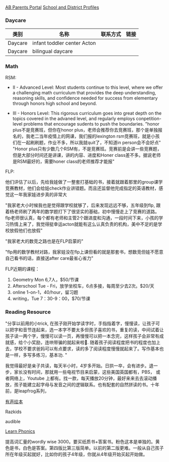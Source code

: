 [AB Parents Portal](https://powerschool.abschools.org/public/home.html)
[School and District Profiles](https://profiles.doe.mass.edu/statereport/ap.aspx)

### Daycare

| 类别 | 名称 | 联系方式 |   链接 |
|------|-----|--------|------|
| Daycare|infant toddler center Acton    |                   |   |
| Daycare|bilingual daycare   |                   |   |


### Math

RSM: 
* II - Advanced Level: Most students continue to this level, where we offer a challenging math curriculum that provides the deep understanding, reasoning skills, and confidence needed for success from elementary through honors high school and beyond.

* III - Honors Level: This rigorous curriculum goes into great depth on the topics covered in the advaned level, and regularly employs conpetition-level problems that encourage sudents to push the boundaries. "honor plus不是竞赛班，但你在honor plus，老师会推荐你去竞赛班，那个是单独报名的，我老二当年疫情上的网课，我们报的lexington rsm竞赛班，就是小孩们在一起刷刷题，作业不多，所以我就quit了，不知道in person会不会好点" "Honor plus只有少数几个RSM有，不是竞赛班。竞赛前是会讲一些竞赛题，但是大部分时间还是讲课，讲的内容、进度和Honer class差不多。据说老师是RSM最好的，需要honer class的老师推荐才能报"

FLP:

他们评估了以后，先给我娃做了一整套打基础的书，接着就跟着那里的group课学竞赛教材，他们会给娃check作业讲错题。而且还监督他完成指定的英语教材，感觉这一年我家娃进步真的非常大

"我家老大小时候我也是觉得跟学校就够了，后来发现远远不够，五年级到flp, 跟着杨老师刷了两年的数学题打下了很坚实的基础，初中慢慢走上了竞赛的道路。flp老师很认真，每个都有老师和主管2个跟进度和沟通，一段时间下来，小孩的学习热情上来了，我觉得挺幸运acton就能有这么认真负责的机构，美中不足的是学校放假他们也放假"

"我家老大的数竞之路也是在FLP启蒙的"

"flp用的数学教材对路，我家娃没在flp上课但看的就是那套书，想数竞但娃不愿意自己看书的话，直接送after care最省心省力"

FLP近期的课程：

1. Geometry Mon 6,7人，$50/节课
2. Afterschool Tue - Fri，放学坐校车，6点多接，每周至少去2次。$20/天
3. online 1-on-1，40/hour，留习题
4. writing，Tue 7：30-9：00，$70/节课


### Reading Resource

"分享以前用的小trick, 在孩子刚开始学读字时，手指指着字，慢慢读，让孩子可以把字和音节连起来，选一本字不要太多但孩子喜欢的书，重复的读，中间试着让孩子读一两个字，慢慢可以读一页，再慢慢可以把一本念完，这样孩子会非常有成就感，给个小奖励，连哄带骗的就起来啦🙂. 随着孩子阅读程度把书的程度也加上去，学校不要求爸妈可以有点要求，读的多了阅读程度慢慢就起来了。写作基本也是一样，多写多练习，基本功. "

我觉得最好是亲子共读，每天半小时，4岁多开始。日拱一卒，会有进步。退一步，家长没有时间，那就用一些电视节目来启蒙，这些美国英国都有，PBS， 或者网络上，Youtube 上都有。找一款，每天播放20分钟，最好来来去去滚动播放，孩子能建立起字母与发音之间的逻辑联系。也有配套的自然拼读的书。十年前，是leapfrog系列，

[有声绘本](https://storylineonline.net)

Razkids

audible

[Learn Phonics](Starfall.com)

提高词汇量的wordly wise 3000。要买纸质书+答案书。粉色这本是单独的。黄色是书，白色是答案。第四版比第三版简单。以前的第二版更难。一般从自己孩子所在年级买起就好，比如你的孩子4年级，你就从4年级开始买起开始做。

